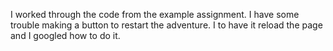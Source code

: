 I worked through the code from the example assignment. I have some trouble making a button to restart the adventure. I to have it reload the page and I googled how to do it.